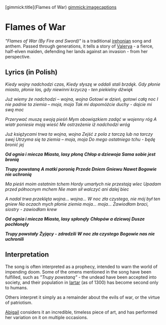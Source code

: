 [gimmick:title](Flames of War)
[gimmick:imagecaptions]( )

# Flames of War

*"Flames of War (By Fire and Sword)"* is a traditional [irehonian](#!Pages/Journal/Organizations/Irehonia.md) song and anthem. Passed through generations, it tells a story of [Valerya](#!Pages/Journal/Characters/Valerya.md) - a fierce, half-elven maiden, defending her lands against an invasion - from her perspective.

## Lyrics (in Polish)

*Kiedy wojny nadchodzi czas,*
*Kiedy słyszę w oddali stali brzdęk.*
*Gdy płonie miasto, płonie las,*
*gdy niewinni krzyczą - ten piekielny dźwięk*

*Już wiemy że nadchodzi – wojna, wojna*
*Gotowi w dzień, gotowi całą noc*
*I nie padnie ta ziemia – moja, moja*
*Tak mi dopomóżcie duchy - dajcie mi swą moc*

*Przerywać muszę swoją pieśń*
*Mym obowiązkiem zadąć w wojenny róg*
*A wiatr poniesie moją wieść*
*Me ostrzeżenie iż nadchodzi wróg*

*Już księżycami trwa ta wojna, wojna*
*Zejść z pola z tarczą lub na tarczy swej*
*Utrzyma się ta ziemia – moja, moja*
*Do mego ostatniego tchu - będę bronić jej*

***Od ognia i miecza***
***Miasta, lasy płoną***
***Chłop a dziewoja***
***Sama sobie jest bronią***

***Trupy powstaną***
***A matki poronią***
***Przede Dniem Gniewu***
***Nawet Bogowie nie uchronią***

*Ma pieśń moim ostatnim tchem*
*Hordy umarłych nie przestają wlec*
*Upadam przed północnym mchem*
*Nie mam sił walczyć ani dalej biec*

*A nadal trwa przeklęta wojna... wojna...*
*W noc zła czystego, nie mój był ten gniew*
*Na oczach mych płonie ziemia moja... moja...*
*Zawiodłam braci, siostry - zawiodłam krew*


***Od ognia i miecza***
***Miasta, lasy spłonęły***
***Chłopów a dziewoj***
***Dusze pochłonęły***

***Trupy powstały***
***Żyjący - zdradzili***
***W noc zła czystego***
***Bogowie nas nie uchronili***

## Interpretation

The song is often interpreted as a prophecy, intended to warn the world of impending doom. Some of the omens mentioned in the song have been fulfilled, such as *"Trupy powstaną"* - the undead have been accepted into society, and their population in [Iartar](#!Pages/Journal/Locations/Iartar.md) (as of 1300) has become second only to humans.

Others interpret it simply as a remainder about the evils of war, or the virtue of patriotism.

[Abigail](#!Pages/Journal/Characters/Abigail.md) considers it an incredible, timeless piece of art, and has performed her variation on it on multiple occasions.